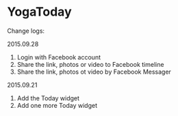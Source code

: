 # YogaToday


Change logs:

2015.09.28

1. Login with Facebook account
2. Share the link, photos or video to Facebook timeline
3. Share the link, photos ot video by Facebook Messager

2015.09.21

1. Add the Today widget
2. Add one more Today widget
